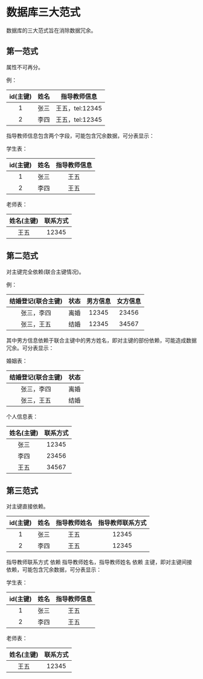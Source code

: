 # 数据库三大范式

数据库的三大范式旨在消除数据冗余。

## 第一范式

属性不可再分。

例：

| id(主键) | 姓名 |  指导教师信息   |
| :------: | :--: | :-------------: |
|    1     | 张三 | 王五，tel:12345 |
|    2     | 李四 | 王五，tel:12345 |

指导教师信息包含两个字段，可能包含冗余数据，可分表显示：

学生表：

| id(主键) | 姓名 | 指导教师信息 |
| :------: | :--: | :----------: |
|    1     | 张三 |     王五     |
|    2     | 李四 |     王五     |

老师表：

| 姓名(主键) | 联系方式 |
| :--------: | :------: |
|    王五    |  12345   |

## 第二范式

对主键完全依赖(联合主键情况)。

例：

| 结婚登记(联合主键) | 状态 | 男方信息 | 女方信息 |
| :----------------: | :--: | :------: | :------: |
|     张三，李四     | 离婚 |  12345   |  23456   |
|     张三，王五     | 结婚 |  12345   |  34567   |

其中男方信息依赖于联合主键中的男方姓名，即对主键的部份依赖，可能造成数据冗余。可分表显示：

婚姻表：

| 结婚登记(联合主键) | 状态 |
| :----------------: | :--: |
|     张三，李四     | 离婚 |
|     张三，王五     | 结婚 |

个人信息表：

| 姓名(主键) | 联系方式 |
| :--------: | :------: |
|    张三    |  12345   |
|    李四    |  23456   |
|    王五    |  34567   |

## 第三范式

对主键直接依赖。

| id(主键) | 姓名 | 指导教师姓名 | 指导教师联系方式 |
| :------: | :--: | :----------: | :--------------: |
|    1     | 张三 |     王五     |      12345       |
|    2     | 李四 |     王五     |      12345       |

指导教师联系方式 依赖 指导教师姓名，指导教师姓名 依赖 主键，即对主键间接依赖，可能包含冗余数据，可分表显示：

学生表：

| id(主键) | 姓名 | 指导教师信息 |
| :------: | :--: | :----------: |
|    1     | 张三 |     王五     |
|    2     | 李四 |     王五     |

老师表：

| 姓名(主键) | 联系方式 |
| :--------: | :------: |
|    王五    |  12345   |